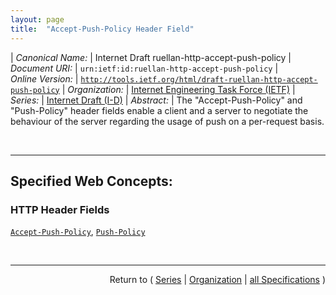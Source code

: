 ```yaml
---
layout: page
title:  "Accept-Push-Policy Header Field"
---
```


| *Canonical Name:* | Internet Draft ruellan-http-accept-push-policy
| *Document URI:* | `urn:ietf:id:ruellan-http-accept-push-policy`
| *Online Version:* | [`http://tools.ietf.org/html/draft-ruellan-http-accept-push-policy`](http://tools.ietf.org/html/draft-ruellan-http-accept-push-policy)
| *Organization:* | [Internet Engineering Task Force (IETF)](..  "List of specification series by this organization")
| *Series:* | [Internet Draft (I-D)](.  "List of specifications in this series")
| *Abstract:* | The "Accept-Push-Policy" and "Push-Policy" header fields enable a client and a server to negotiate the behaviour of the server regarding the usage of push on a per-request basis.

<br/>
<hr/>

## Specified Web Concepts:

### HTTP Header Fields

[`Accept-Push-Policy`](/concepts/http-header/Accept-Push-Policy "A client can express the desired push policy for a request by sending an &#34;Accept-Push-Policy&#34; header field in the request. The header field value contains the push policy that the client expects the server to use when processing the request."), [`Push-Policy`](/concepts/http-header/Push-Policy "A server can indicate to a client the push policy it used when processing a request by sending a &#34;Push-Policy&#34; header field in the corresponding response.")



<br/>
<hr/>

<p style="text-align: right">Return to ( <a href="./">Series</a> | <a href="../">Organization</a> | <a href="../../">all Specifications</a> )</p>